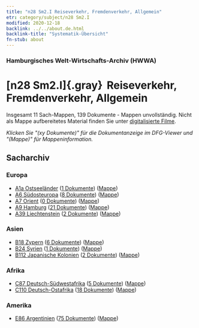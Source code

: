 ```yaml
---
title: "n28 Sm2.I Reiseverkehr, Fremdenverkehr, Allgemein"
etr: category/subject/n28 Sm2.I
modified: 2020-12-18
backlink: ../../about.de.html
backlink-title: "Systematik-Übersicht"
fn-stub: about
---
```


### Hamburgisches Welt-Wirtschafts-Archiv (HWWA)
# [n28 Sm2.I]{.gray}&#8201; Reiseverkehr, Fremdenverkehr, Allgemein&#160; 




Insgesamt 11 Sach-Mappen, 139 Dokumente - Mappen unvollständig.
Nicht als Mappe aufbereitetes Material finden Sie unter [digitalisierte Filme](/film/h1_sh).

_Klicken Sie "(xy Dokumente)" für die Dokumentanzeige im DFG-Viewer und "(Mappe)" für Mappeninformation._

## Sacharchiv




### Europa

- [A1a Ostseeländer](../../../geo/about.de.html#A1a) (<a href="https://dfg-viewer.de/show/?tx_dlf[id]=https://pm20.zbw.eu/mets/sh/1408xx/140894/1455xx/145511/public.mets.de.xml" target="_blank">1 Dokumente</a>) ([Mappe](http://purl.org/pressemappe20/folder/sh/140894,145511))
- [A6 Südosteuropa](../../../geo/about.de.html#A6) (<a href="https://dfg-viewer.de/show/?tx_dlf[id]=https://pm20.zbw.eu/mets/sh/1409xx/140900/1455xx/145511/public.mets.de.xml" target="_blank">8 Dokumente</a>) ([Mappe](http://purl.org/pressemappe20/folder/sh/140900,145511))
- [A7 Orient](../../../geo/about.de.html#A7) (<a href="https://dfg-viewer.de/show/?tx_dlf[id]=https://pm20.zbw.eu/mets/sh/1409xx/140902/1455xx/145511/public.mets.de.xml" target="_blank">0 Dokumente</a>) ([Mappe](http://purl.org/pressemappe20/folder/sh/140902,145511))
- [A9 Hamburg](../../../geo/about.de.html#A9) (<a href="https://dfg-viewer.de/show/?tx_dlf[id]=https://pm20.zbw.eu/mets/sh/1409xx/140905/1455xx/145511/public.mets.de.xml" target="_blank">21 Dokumente</a>) ([Mappe](http://purl.org/pressemappe20/folder/sh/140905,145511))
- [A39 Liechtenstein](../../../geo/about.de.html#A39) (<a href="https://dfg-viewer.de/show/?tx_dlf[id]=https://pm20.zbw.eu/mets/sh/1410xx/141016/1455xx/145511/public.mets.de.xml" target="_blank">2 Dokumente</a>) ([Mappe](http://purl.org/pressemappe20/folder/sh/141016,145511))

### Asien

- [B18 Zypern](../../../geo/about.de.html#B18) (<a href="https://dfg-viewer.de/show/?tx_dlf[id]=https://pm20.zbw.eu/mets/sh/1410xx/141079/1455xx/145511/public.mets.de.xml" target="_blank">6 Dokumente</a>) ([Mappe](http://purl.org/pressemappe20/folder/sh/141079,145511))
- [B24 Syrien](../../../geo/about.de.html#B24) (<a href="https://dfg-viewer.de/show/?tx_dlf[id]=https://pm20.zbw.eu/mets/sh/1411xx/141114/1455xx/145511/public.mets.de.xml" target="_blank">1 Dokumente</a>) ([Mappe](http://purl.org/pressemappe20/folder/sh/141114,145511))
- [B112 Japanische Kolonien](../../../geo/about.de.html#B112) (<a href="https://dfg-viewer.de/show/?tx_dlf[id]=https://pm20.zbw.eu/mets/sh/1412xx/141273/1455xx/145511/public.mets.de.xml" target="_blank">2 Dokumente</a>) ([Mappe](http://purl.org/pressemappe20/folder/sh/141273,145511))

### Afrika

- [C87 Deutsch-Südwestafrika](../../../geo/about.de.html#C87) (<a href="https://dfg-viewer.de/show/?tx_dlf[id]=https://pm20.zbw.eu/mets/sh/1414xx/141450/1455xx/145511/public.mets.de.xml" target="_blank">5 Dokumente</a>) ([Mappe](http://purl.org/pressemappe20/folder/sh/141450,145511))
- [C110 Deutsch-Ostafrika](../../../geo/about.de.html#C110) (<a href="https://dfg-viewer.de/show/?tx_dlf[id]=https://pm20.zbw.eu/mets/sh/1414xx/141471/1455xx/145511/public.mets.de.xml" target="_blank">18 Dokumente</a>) ([Mappe](http://purl.org/pressemappe20/folder/sh/141471,145511))

### Amerika

- [E86 Argentinien](../../../geo/about.de.html#E86) (<a href="https://dfg-viewer.de/show/?tx_dlf[id]=https://pm20.zbw.eu/mets/sh/1416xx/141692/1455xx/145511/public.mets.de.xml" target="_blank">75 Dokumente</a>) ([Mappe](http://purl.org/pressemappe20/folder/sh/141692,145511))


